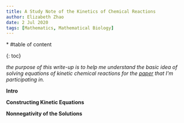 ```yaml
---
title: A Study Note of the Kinetics of Chemical Reactions
author: Elizabeth Zhao
date: 2 Jul 2020
tags: [Mathematics, Mathematical Biology]
---
```


\* #table of content

{: toc}

*the purpose of this write-up is to help me understand the basic idea of solving equations of kinetic chemical reactions for the [paper]() that I'm participating in.*

**Intro**

**Constructing Kinetic Equations**

**Nonnegativity of the Solutions**

